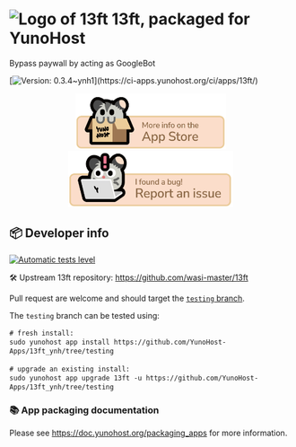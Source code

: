 <!--
N.B.: This README was automatically generated by <https://github.com/YunoHost/apps_tools/blob/main/readme_generator>
It shall NOT be edited by hand.
-->

<h1>
  <img src="https://raw.githubusercontent.com/YunoHost/apps/main/logos/13ft.png" width="32px" alt="Logo of 13ft">
  13ft, packaged for YunoHost
</h1>

Bypass paywall by acting as GoogleBot

[![Version: 0.3.4~ynh1](https://img.shields.io/badge/Version-0.3.4~ynh1-rgb(18,138,11)?style=for-the-badge)](https://ci-apps.yunohost.org/ci/apps/13ft/)

<div align="center">
<a href="https://apps.yunohost.org/app/13ft"><img height="100px" src="https://github.com/YunoHost/yunohost-artwork/raw/refs/heads/main/badges/neopossum-badges/badge_more_info_on_the_appstore.svg"/></a>
<a href="https://github.com/YunoHost-Apps/13ft_ynh/issues"><img height="100px" src="https://github.com/YunoHost/yunohost-artwork/raw/refs/heads/main/badges/neopossum-badges/badge_report_an_issue.svg"/></a>
</div>

## 📦 Developer info

[![Automatic tests level](https://apps.yunohost.org/badge/cilevel/13ft)](https://ci-apps.yunohost.org/ci/apps/13ft/)

🛠️ Upstream 13ft repository: <https://github.com/wasi-master/13ft>

Pull request are welcome and should target the [`testing` branch](https://github.com/YunoHost-Apps/13ft_ynh/tree/testing).

The `testing` branch can be tested using:
```
# fresh install:
sudo yunohost app install https://github.com/YunoHost-Apps/13ft_ynh/tree/testing

# upgrade an existing install:
sudo yunohost app upgrade 13ft -u https://github.com/YunoHost-Apps/13ft_ynh/tree/testing
```

### 📚 App packaging documentation

Please see <https://doc.yunohost.org/packaging_apps> for more information.